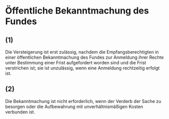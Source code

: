# Öffentliche Bekanntmachung des Fundes



## (1)

 Die Versteigerung ist erst zulässig, nachdem die Empfangsberechtigten in einer öffentlichen Bekanntmachung des Fundes zur Anmeldung ihrer Rechte unter Bestimmung einer Frist aufgefordert worden sind und die Frist verstrichen ist; sie ist unzulässig, wenn eine Anmeldung rechtzeitig erfolgt ist.

## (2)

 Die Bekanntmachung ist nicht erforderlich, wenn der Verderb der Sache zu besorgen oder die Aufbewahrung mit unverhältnismäßigen Kosten verbunden ist. 

